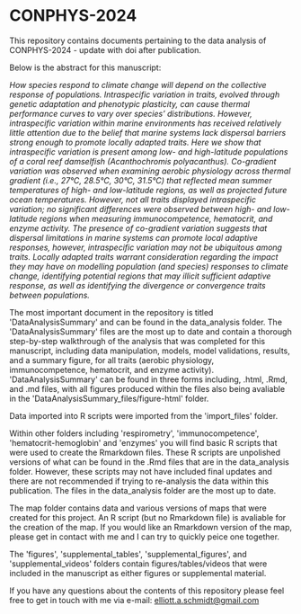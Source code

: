 # CONPHYS-2024

This repository contains documents pertaining to the data analysis of CONPHYS-2024 - update with doi after publication.  

Below is the abstract for this manuscript: 


_How species respond to climate change will depend on the collective response of populations. Intraspecific variation in traits, evolved through genetic adaptation and phenotypic plasticity, can cause thermal performance curves to vary over species’ distributions. However, intraspecific variation within marine environments has received relatively little attention due to the belief that marine systems lack dispersal barriers strong enough to promote locally adapted traits. Here we show that intraspecific variation is present among low- and high-latitude populations of a coral reef damselfish (Acanthochromis polyacanthus). Co-gradient variation was observed when examining aerobic physiology across thermal gradient (i.e., 27°C, 28.5°C, 30°C, 31.5°C) that reflected mean summer temperatures of high- and low-latitude regions, as well as projected future ocean temperatures. However, not all traits displayed intraspecific variation; no significant differences were observed between high- and low-latitude regions when measuring immunocompetence, hematocrit, and enzyme activity. The presence of co-gradient variation suggests that dispersal limitations in marine systems can promote local adaptive responses, however, intraspecific variation may not be ubiquitous among traits. Locally adapted traits warrant consideration regarding the impact they may have on modelling population (and species) responses to climate change, identifying potential regions that may illicit sufficient adaptive response, as well as identifying the divergence or convergence traits between populations._

The most important document in the repository is titled 'DataAnalysisSummary' and can be found in the data_analysis folder. The 'DataAnalysisSummary' files are the most up to date and contain a thorough step-by-step walkthrough of the analysis that was completed for this manuscript, including data manipulation, models, model validations, results, and a summary figure, for all traits (aerobic physiology, immunocompetence, hematocrit, and enzyme activity). 'DataAnalysisSummary' can be found in three forms including, .html, .Rmd, and .md files, with all figures produced within the files also being avaliable in the 'DataAnalysisSummary_files/figure-html' folder. 

Data imported into R scripts were imported from the 'import_files' folder.

Within other folders including 'respirometry', 'immunocompetence', 'hematocrit-hemoglobin' and 'enzymes' you will find basic R scripts that were used to create the Rmarkdown files. These R scripts are unpolished versions of what can be found in the .Rmd files that are in the data_analysis folder. However, these scripts may not have included final updates and there are not recommended if trying to re-analysis the data within this publication. The files in the data_analysis folder are the most up to date. 

The map folder contains data and various versions of maps that were created for this project. An R script (but no Rmarkdown file) is avaliable for the creation of the map. If you would like an Rmarkdown version of the map, please get in contact with me and I can try to quickly peice one together. 

The 'figures', 'supplemental_tables', 'supplemental_figures', and 'supplemental_videos' folders contain figures/tables/videos that were included in the manuscript as either figures or supplemental material. 

If you have any questions about the contents of this repository please feel free to get in touch with me via e-mail: elliott.a.schmidt@gmail.com
